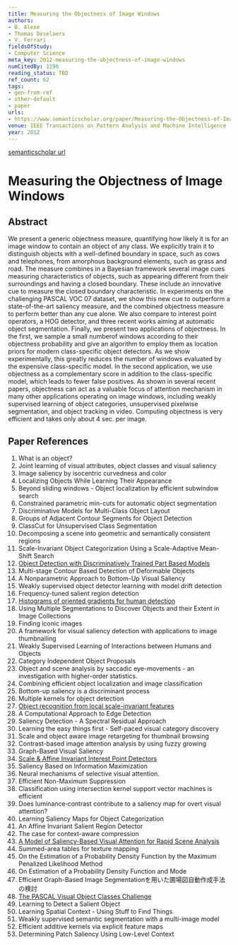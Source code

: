 ```yaml
---
title: Measuring the Objectness of Image Windows
authors:
- B. Alexe
- Thomas Deselaers
- V. Ferrari
fieldsOfStudy:
- Computer Science
meta_key: 2012-measuring-the-objectness-of-image-windows
numCitedBy: 1196
reading_status: TBD
ref_count: 62
tags:
- gen-from-ref
- other-default
- paper
urls:
- https://www.semanticscholar.org/paper/Measuring-the-Objectness-of-Image-Windows-Alexe-Deselaers/2eb6caace8296fd4dfd4947efa4fe911c8e133b2?sort=total-citations
venue: IEEE Transactions on Pattern Analysis and Machine Intelligence
year: 2012
---
```


[semanticscholar url](https://www.semanticscholar.org/paper/Measuring-the-Objectness-of-Image-Windows-Alexe-Deselaers/2eb6caace8296fd4dfd4947efa4fe911c8e133b2?sort=total-citations)

# Measuring the Objectness of Image Windows

## Abstract

We present a generic objectness measure, quantifying how likely it is for an image window to contain an object of any class. We explicitly train it to distinguish objects with a well-defined boundary in space, such as cows and telephones, from amorphous background elements, such as grass and road. The measure combines in a Bayesian framework several image cues measuring characteristics of objects, such as appearing different from their surroundings and having a closed boundary. These include an innovative cue to measure the closed boundary characteristic. In experiments on the challenging PASCAL VOC 07 dataset, we show this new cue to outperform a state-of-the-art saliency measure, and the combined objectness measure to perform better than any cue alone. We also compare to interest point operators, a HOG detector, and three recent works aiming at automatic object segmentation. Finally, we present two applications of objectness. In the first, we sample a small numberof windows according to their objectness probability and give an algorithm to employ them as location priors for modern class-specific object detectors. As we show experimentally, this greatly reduces the number of windows evaluated by the expensive class-specific model. In the second application, we use objectness as a complementary score in addition to the class-specific model, which leads to fewer false positives. As shown in several recent papers, objectness can act as a valuable focus of attention mechanism in many other applications operating on image windows, including weakly supervised learning of object categories, unsupervised pixelwise segmentation, and object tracking in video. Computing objectness is very efficient and takes only about 4 sec. per image.

## Paper References

1. What is an object?
2. Joint learning of visual attributes, object classes and visual saliency
3. Image saliency by isocentric curvedness and color
4. Localizing Objects While Learning Their Appearance
5. Beyond sliding windows - Object localization by efficient subwindow search
6. Constrained parametric min-cuts for automatic object segmentation
7. Discriminative Models for Multi-Class Object Layout
8. Groups of Adjacent Contour Segments for Object Detection
9. ClassCut for Unsupervised Class Segmentation
10. Decomposing a scene into geometric and semantically consistent regions
11. Scale-Invariant Object Categorization Using a Scale-Adaptive Mean-Shift Search
12. [Object Detection with Discriminatively Trained Part Based Models](2009-object-detection-with-discriminatively-trained-part-based-models)
13. Multi-stage Contour Based Detection of Deformable Objects
14. A Nonparametric Approach to Bottom-Up Visual Saliency
15. Weakly supervised object detector learning with model drift detection
16. Frequency-tuned salient region detection
17. [Histograms of oriented gradients for human detection](2005-histograms-of-oriented-gradients-for-human-detection)
18. Using Multiple Segmentations to Discover Objects and their Extent in Image Collections
19. Finding iconic images
20. A framework for visual saliency detection with applications to image thumbnailing
21. Weakly Supervised Learning of Interactions between Humans and Objects
22. Category Independent Object Proposals
23. Object and scene analysis by saccadic eye-movements - an investigation with higher-order statistics.
24. Combining efficient object localization and image classification
25. Bottom-up saliency is a discriminant process
26. Multiple kernels for object detection
27. [Object recognition from local scale-invariant features](1999-object-recognition-from-local-scale-invariant-features)
28. A Computational Approach to Edge Detection
29. Saliency Detection - A Spectral Residual Approach
30. Learning the easy things first - Self-paced visual category discovery
31. Scale and object aware image retargeting for thumbnail browsing
32. Contrast-based image attention analysis by using fuzzy growing
33. Graph-Based Visual Saliency
34. [Scale & Affine Invariant Interest Point Detectors](2004-scale-affine-invariant-interest-point-detectors)
35. Saliency Based on Information Maximization
36. Neural mechanisms of selective visual attention.
37. Efficient Non-Maximum Suppression
38. Classification using intersection kernel support vector machines is efficient
39. Does luminance‐contrast contribute to a saliency map for overt visual attention?
40. Learning Saliency Maps for Object Categorization
41. An Affine Invariant Salient Region Detector
42. The case for context-aware compression
43. [A Model of Saliency-Based Visual Attention for Rapid Scene Analysis](2009-a-model-of-saliency-based-visual-attention-for-rapid-scene-analysis)
44. Summed-area tables for texture mapping
45. On the Estimation of a Probability Density Function by the Maximum Penalized Likelihood Method
46. On Estimation of a Probability Density Function and Mode
47. Efficient Graph-Based Image Segmentationを用いた圃場図自動作成手法の検討
48. [The PASCAL Visual Object Classes Challenge](2006-the-pascal-visual-object-classes-challenge)
49. Learning to Detect a Salient Object
50. Learning Spatial Context - Using Stuff to Find Things
51. Weakly supervised semantic segmentation with a multi-image model
52. Efficient additive kernels via explicit feature maps
53. Determining Patch Saliency Using Low-Level Context
